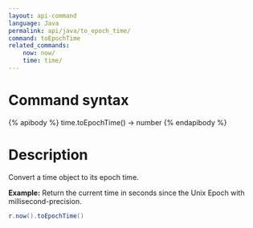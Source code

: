 ```yaml
---
layout: api-command
language: Java
permalink: api/java/to_epoch_time/
command: toEpochTime
related_commands:
    now: now/
    time: time/
---
```


# Command syntax #

{% apibody %}
time.toEpochTime() &rarr; number
{% endapibody %}

# Description #

Convert a time object to its epoch time.

__Example:__ Return the current time in seconds since the Unix Epoch with millisecond-precision.

```java
r.now().toEpochTime()
```


